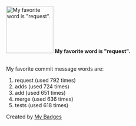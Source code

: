 <img src="https://my-badges.github.io/my-badges/favorite-word.png" alt="My favorite word is &quot;request&quot;." title="My favorite word is &quot;request&quot;." width="128">
<strong>My favorite word is &quot;request&quot;.</strong>
<br><br>

My favorite commit message words are:

1. request (used 792 times)
2. adds (used 724 times)
3. add (used 651 times)
4. merge (used 636 times)
5. tests (used 618 times)


Created by <a href="https://github.com/my-badges/my-badges">My Badges</a>